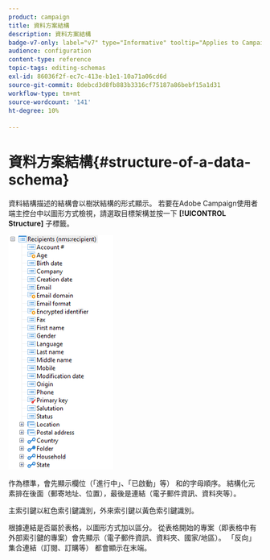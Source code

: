 ```yaml
---
product: campaign
title: 資料方案結構
description: 資料方案結構
badge-v7-only: label="v7" type="Informative" tooltip="Applies to Campaign Classic v7 only"
audience: configuration
content-type: reference
topic-tags: editing-schemas
exl-id: 86036f2f-ec7c-413e-b1e1-10a71a06cd6d
source-git-commit: 8debcd3d8fb883b3316cf75187a86bebf15a1d31
workflow-type: tm+mt
source-wordcount: '141'
ht-degree: 10%

---
```


# 資料方案結構{#structure-of-a-data-schema}

資料結構描述的結構會以樹狀結構的形式顯示。 若要在Adobe Campaign使用者端主控台中以圖形方式檢視，請選取目標架構並按一下 **[!UICONTROL Structure]** 子標籤。

![](assets/d_ncs_integration_schema_arbo.png)

作為標準，會先顯示欄位（「進行中」、「已啟動」等） 和的字母順序。 結構化元素排在後面（郵寄地址、位置），最後是連結（電子郵件資訊、資料夾等）。

主索引鍵以紅色索引鍵識別，外來索引鍵以黃色索引鍵識別。

根據連結是否屬於表格，以圖形方式加以區分。 從表格開始的專案（即表格中有外部索引鍵的專案）會先顯示（電子郵件資訊、資料夾、國家/地區）。 「反向」集合連結（訂閱、訂購等） 都會顯示在末端。
